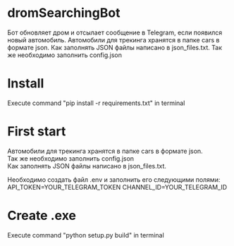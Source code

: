 # dromSearchingBot
Бот обновляет дром и отсылает сообщение в Telegram, если появился новый автомобиль.
Автомобили для трекинга хранятся в папке cars в формате json. Как заполнять JSON файлы написано в json_files.txt.
Так же необходимо заполнить config.json

# Install

Execute command "pip install -r requirements.txt" in terminal

# First start
Автомобили для трекинга хранятся в папке cars в формате json.  
Так же необходимо заполнить config.json  
Как заполнять JSON файлы написано в json_files.txt.  

Необходимо создать файл .env и заполнить его следующими полями:  
API_TOKEN=YOUR_TELEGRAM_TOKEN
CHANNEL_ID=YOUR_TELEGRAM_ID

# Create .exe

Execute command "python setup.py build" in terminal


